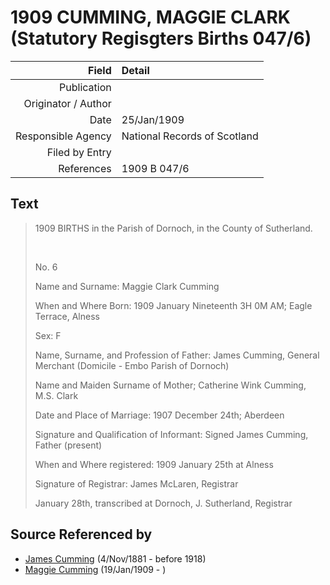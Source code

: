 ﻿---
layout: page
permalink: /sources/s96514178
---

# 1909 CUMMING, MAGGIE CLARK (Statutory Regisgters Births 047/6)

Field | Detail
---:|:---
Publication | 
Originator / Author | 
Date | 25/Jan/1909
Responsible Agency | National Records of Scotland
Filed by Entry | 
References | 1909 B 047/6

## Text

> 1909 BIRTHS in the Parish of Dornoch, in the County of Sutherland.
>
> <br/>
>
> No. 6
>
> Name and Surname: Maggie Clark Cumming
>
> When and Where Born: 1909 January Nineteenth 3H 0M AM; Eagle Terrace, Alness
>
> Sex: F
>
> Name, Surname, and Profession of Father: James Cumming, General Merchant (Domicile - Embo Parish of Dornoch)
>
> Name and Maiden Surname of Mother; Catherine Wink Cumming, M.S. Clark
>
> Date and Place of Marriage: 1907 December 24th; Aberdeen
>
> Signature and Qualification of Informant: Signed James Cumming, Father (present)
>
> When and Where registered: 1909 January 25th at Alness
>
> Signature of Registrar: James McLaren, Registrar
>
> January 28th, transcribed at Dornoch, J. Sutherland, Registrar
>

## Source Referenced by

* [James Cumming](../people/@64418166@-james-cumming-b1881-11-4-d1918.md) (4/Nov/1881 - before 1918)
* [Maggie Cumming](../people/@86945960@-maggie-cumming-b1909-1-19-d.md) (19/Jan/1909 - )
